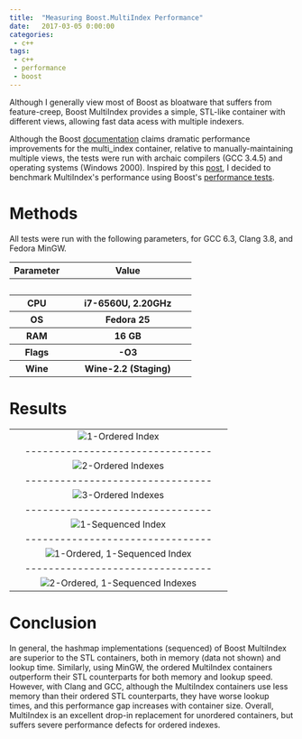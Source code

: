 ```yaml
---
title:  "Measuring Boost.MultiIndex Performance"
date:   2017-03-05 0:00:00
categories:
 - c++
tags:
 - c++
 - performance
 - boost
---
```


Although I generally view most of Boost as bloatware that suffers from feature-creep, Boost MultiIndex provides a simple, STL-like container with different views, allowing fast data acess with multiple indexers.

Although the Boost [documentation][multiindex-performance] claims dramatic performance improvements for the multi_index container, relative to manually-maintaining multiple views, the tests were run with archaic compilers (GCC 3.4.5) and operating systems (Windows 2000). Inspired by this [post][szborows], I decided to benchmark MultiIndex's performance using Boost's [performance tests][multiindex-perf].

# Methods

All tests were run with the following parameters, for GCC 6.3, Clang 3.8, and Fedora MinGW.

<table width="400">
  <colgroup>
    <col width="30%">
    <col width="70%">
  </colgroup>
  <thead>
    <tr>
      <th align="center"><span style="font-weight:bold">Parameter</span></th>
      <th align="center"><span style="font-weight:bold">Value</span></th>
    </tr>
  </thead>
  <tbody>
    <tr>
      <th><br/></th>
      <th><br/></th>
    </tr>
    <tr>
      <th align="center">CPU</th>
      <th align="center">i7-6560U, 2.20GHz</th>
    </tr>
    <tr>
      <th align="center">OS</th>
      <th align="center">Fedora 25</th>
    </tr>
    <tr>
      <th align="center">RAM</th>
      <th align="center">16 GB</th>
    </tr>
    <tr>
      <th align="center">Flags</th>
      <th align="center">-O3</th>
    </tr>
    <tr>
      <th align="center">Wine</th>
      <th align="center">Wine-2.2 (Staging)</th>
    </tr>
  </tbody>
</table>

# Results

<table width="600">
  <colgroup>
    <col width="90%">
  </colgroup>
  <tbody>
    <tr>
      <td valign="top" align="center"><img src="{{ site.url }}/attachments/2017-03-05-1_ordered.png" alt="1-Ordered Index"></td>
    </tr>
    <tr>
      <td align="center">--------------------------------</td>
    </tr>
    <tr>
      <td valign="top" align="center"><img src="{{ site.url }}/attachments/2017-03-05-2_ordered_indices.png" alt="2-Ordered Indexes"></td>
    </tr>
    <tr>
      <td align="center">--------------------------------</td>
    </tr>
    <tr>
      <td valign="top" align="center"><img src="{{ site.url }}/attachments/2017-03-05-3_ordered.png" alt="3-Ordered Indexes"></td>
    </tr>
    <tr>
      <td align="center">--------------------------------</td>
    </tr>
    <tr>
      <td valign="top" align="center"><img src="{{ site.url }}/attachments/2017-03-05-1_sequenced_index.png" alt="1-Sequenced Index"></td>
    </tr>
    <tr>
      <td align="center">--------------------------------</td>
    </tr>
    <tr>
      <td valign="top" align="center"><img src="{{ site.url }}/attachments/2017-03-05-1_ordered_1_sequenced.png" alt="1-Ordered, 1-Sequenced Index"></td>
    </tr>
    <tr>
      <td align="center">--------------------------------</td>
    </tr>
    <tr>
      <td valign="top" align="center"><img src="{{ site.url }}/attachments/2017-03-05-2_ordered_1_sequenced.png" alt="2-Ordered, 1-Sequenced Indexes"></td>
    </tr>
  </tbody>
</table>

# Conclusion

In general, the hashmap implementations (sequenced) of Boost MultiIndex are superior to the STL containers, both in memory (data not shown) and lookup time. Similarly, using MinGW, the ordered MultiIndex containers outperform their STL counterparts for both memory and lookup speed. However, with Clang and GCC, although the MultiIndex containers use less memory than their ordered STL counterparts, they have worse lookup times, and this performance gap increases with container size. Overall, MultiIndex is an excellent drop-in replacement for unordered containers, but suffers severe performance defects for ordered indexes.

[multiindex-performance]:   http://www.boost.org/doc/libs/1_50_0/libs/multi_index/doc/performance.html#tests
[szborows]:                 https://szborows.blogspot.com/2015/04/real-boostmultiindex-performance.html
[multiindex-perf]:          http://www.boost.org/doc/libs/1_50_0/libs/multi_index/perf/test_perf.cpp
